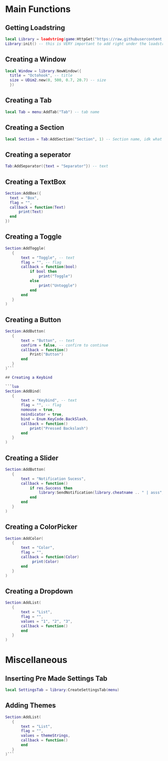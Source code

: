# Main Functions

## Getting Loadstring
```lua
local Library = loadstring(game:HttpGet("https://raw.githubusercontent.com/cueshut/saves/main/octohook%20ui%20lib"))({cheatname = "", gamename = ""})
Library:init() -- this is VERY important to add right under the loadstring
```

## Creating a Window
```lua
local Window = library.NewWindow({
  title = "Octohook", -- title
  size = UDim2.new(0, 500, 0.7, 20.7) -- size
  })
```

## Creating a Tab
```lua
local Tab = menu:AddTab("Tab") -- tab name
```

## Creating a Section
```lua
local Section = Tab:AddSection("Section", 1) -- Section name, idk what the 1 means
```

## Creating a seperator
```lua
Tab:AddSeparator({text = "Separator"}) -- text
```

## Creating a TextBox
```lua
Section:AddBox({
  text = "Box",
  flag = "", 
  callback = function(Text)
      print(Text)
  end
})
```

## Creating a Toggle

```lua
Section:AddToggle(
   {
       text = "Toggle", -- text
       flag = "", -- flag
       callback = function(bool)
           if bool then
               print("Toggle")
           else
               print("Untoggle")
           end
       end
   }
)
```

## Creating a Button

```lua
Section:AddButton(
   {
       text = "Button", -- text
       confirm = false, -- confirm to continue
       callback = function()
           Print("Button")
       end
   }
)```

## Creating a Keybind

```lua
Section:AddBind(
   {
       text = "Keybind", -- text
       flag = "", -- flag
       nomouse = true,
       noindicator = true,
       bind = Enum.KeyCode.BackSlash,
       callback = function()
           print("Pressed Backslash")
       end
   }
)
```

## Creating a Slider

```lua
Section:AddButton(
   {
       text = "Notification Sucess",
       callback = function()
           if res.Success then
               library:SendNotification(library.cheatname .. " | asss", 3)
           end
       end
   }
)
```

## Creating a ColorPicker

```lua
Section:AddColor(
   {
       text = "Color",
       flag = "",
       callback = function(Color)
            print(Color)
       end
   }
)
```

## Creating a Dropdown

```lua
Section:AddList(
   {
       text = "List",
       flag = "",
       values = "1", "2", "3",
       callback = function()
       end
   }
)
```

# Miscellaneous

## Inserting Pre Made Settings Tab

```lua
local SettingsTab = library:CreateSettingsTab(menu)
```

## Adding Themes
```lua
Section:AddList(
   {
       text = "List",
       flag = "",
       values = themeStrings,
       callback = function()
       end
   }
)```
